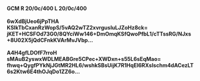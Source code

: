 #### GCM R 20/0c/400 L 20/0c/400
**6wXdBjUeo6jPpTHA**<br/>**KSlkTbCxanRzWopS/5vAQ2wTZ2xvrgusIuLJZoHz8ck=**<br/>**jKET+HCSFOd73G0/8QYciWw146+DmOmqKSfQwoPfbL1/cTTssRG/NJxs+8U02X5jQdCFnkKVArMvJVbp...**<br/><br/>
**A4H4gfLDOfF7rroH**<br/>**sMAuB2yswxWDLMEABGre5CPec+XWDxn+s55L6sEqMao=**<br/>**fhwq+QygfPYkNjJGtMR2HL6/wshkSBsUijK7R1HqEl6RXsIschm4dACezLT6s2Ktw6E4thOJqDo1ZZ6o...**